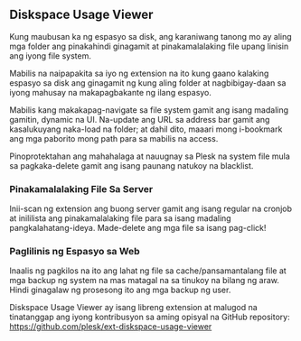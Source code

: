 ## Diskspace Usage Viewer

Kung maubusan ka ng espasyo sa disk, ang karaniwang tanong mo ay aling mga folder ang pinakahindi ginagamit at pinakamalalaking file upang linisin ang iyong file system.

Mabilis na naipapakita sa iyo ng extension na ito kung gaano kalaking espasyo sa disk ang ginagamit ng kung aling folder at nagbibigay-daan sa iyong mahusay na makapagbakante ng ilang espasyo.

Mabilis kang makakapag-navigate sa file system gamit ang isang madaling gamitin, dynamic na UI. Na-update ang URL sa address bar gamit ang kasalukuyang naka-load na folder; at dahil dito, maaari mong i-bookmark ang mga paborito mong path para sa mabilis na access.

Pinoprotektahan ang mahahalaga at nauugnay sa Plesk na system file mula sa pagkaka-delete gamit ang isang paunang natukoy na blacklist.

### Pinakamalalaking File Sa Server

Inii-scan ng extension ang buong server gamit ang isang regular na cronjob at inililista ang pinakamalalaking file para sa isang madaling pangkalahatang-ideya. Made-delete ang mga file sa isang pag-click!

### Paglilinis ng Espasyo sa Web

Inaalis ng pagkilos na ito ang lahat ng file sa cache/pansamantalang file at mga backup ng system na mas matagal na sa tinukoy na bilang ng araw. Hindi ginagalaw ng prosesong ito ang mga backup ng user.

Diskspace Usage Viewer ay isang libreng extension at malugod na tinatanggap ang iyong kontribusyon sa aming opisyal na GitHub repository: https://github.com/plesk/ext-diskspace-usage-viewer